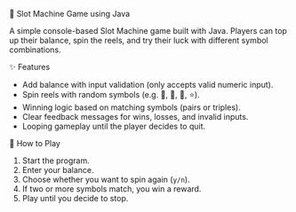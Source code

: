 🎰 Slot Machine Game using Java

A simple console-based Slot Machine game built with Java.
Players can top up their balance, spin the reels, and try their luck with different symbol combinations.

✨ Features

* Add balance with input validation (only accepts valid numeric input).
* Spin reels with random symbols (e.g. 🍒, 🍋, 🍇, ⭐).
* Winning logic based on matching symbols (pairs or triples).
* Clear feedback messages for wins, losses, and invalid inputs.
* Looping gameplay until the player decides to quit.

🚀 How to Play

1. Start the program.
2. Enter your balance.
3. Choose whether you want to spin again (`y/n`).
4. If two or more symbols match, you win a reward.
5. Play until you decide to stop.
